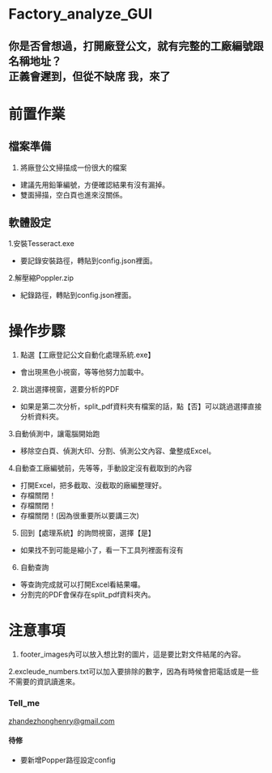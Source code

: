 # Factory_analyze_GUI

你是否曾想過，打開廠登公文，就有完整的工廠編號跟名稱地址？  
正義會遲到，但從不缺席
我，來了
---


# 前置作業
## 檔案準備
1. 將廠登公文掃描成一份很大的檔案
* 建議先用鉛筆編號，方便確認結果有沒有漏掉。
* 雙面掃描，空白頁也進來沒關係。  

## 軟體設定
1.安裝Tesseract.exe
* 要記錄安裝路徑，轉貼到config.json裡面。

2.解壓縮Poppler.zip
* 紀錄路徑，轉貼到config.json裡面。

# 操作步驟
1. 點選【工廠登記公文自動化處理系統.exe】
* 會出現黑色小視窗，等等他努力加載中。

2. 跳出選擇視窗，選要分析的PDF
* 如果是第二次分析，split_pdf資料夾有檔案的話，點【否】可以跳過選擇直接分析資料夾。

3.自動偵測中，讓電腦開始跑
* 移除空白頁、偵測大印、分割、偵測公文內容、彙整成Excel。

4.自動查工廠編號前，先等等，手動設定沒有截取到的內容
* 打開Excel，把多截取、沒截取的廠編整理好。
* 存檔關閉！
* 存檔關閉！
* 存檔關閉！(因為很重要所以要講三次)

5. 回到【處理系統】的詢問視窗，選擇【是】
* 如果找不到可能是縮小了，看一下工具列裡面有沒有

6. 自動查詢
* 等查詢完成就可以打開Excel看結果囉。
* 分割完的PDF會保存在split_pdf資料夾內。


# 注意事項
1. footer_images內可以放入想比對的圖片，這是要比對文件結尾的內容。

2.excleude_numbers.txt可以加入要排除的數字，因為有時候會把電話或是一些不需要的資訊讀進來。

### Tell_me
zhandezhonghenry@gmail.com


#### 待修
* 要新增Popper路徑設定config
